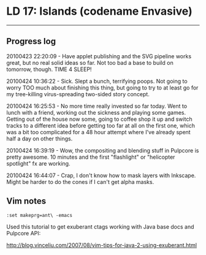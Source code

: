 # LD 17: Islands (codename Envasive)
-------------

## Progress log

20100423 22:20:09 - Have applet publishing and the SVG pipeline works great, but no real solid ideas so far. Not too bad a base to build on tomorrow, though. TIME 4 SLEEP!

20100424 10:36:22 - Sick. Slept a bunch, terrifying poops. Not going to worry TOO much about finishing this thing, but going to try to at least go for my tree-killing virus-spreading two-sided story concept.

20100424 16:25:53 - No more time really invested so far today. Went to lunch with a friend, working out the sickness and playing some games. Getting out of the house now some, going to coffee shop it up and switch tracks to a different idea before getting too far at all on the first one, which was a bit too complicated for a 48 hour attempt where I've already spent half a day on other things.

20100424 16:39:19 - Wow, the compositing and blending stuff in Pulpcore is pretty awesome. 10 minutes and the first "flashlight" or "helicopter spotlight" fx are working.

20100424 16:44:07 - Crap, I don't know how to mask layers with Inkscape. Might be harder to do the cones if I can't get alpha masks.


## Vim notes

    :set makeprg=ant\ -emacs

Used this tutorial to get exuberant ctags working with Java base docs and Pulpcore API:

http://blog.vinceliu.com/2007/08/vim-tips-for-java-2-using-exuberant.html
